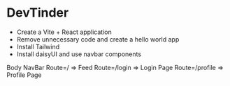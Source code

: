 # DevTinder

 - Create a Vite + React application
 - Remove unnecessary code and create a hello world app
 - Install Tailwind
 - Install daisyUI and use navbar components





Body
    NavBar
    Route=/ => Feed
    Route=/login => Login Page
    Route=/profile => Profile Page 